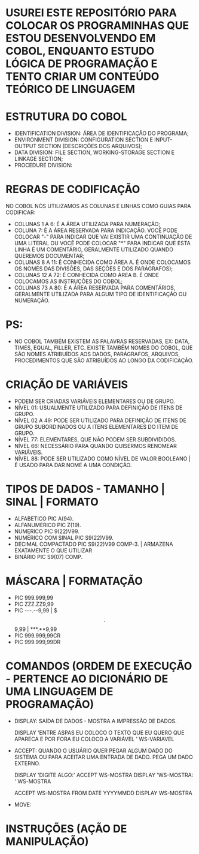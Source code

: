 # USUREI ESTE REPOSITÓRIO PARA COLOCAR OS PROGRAMINHAS QUE ESTOU DESENVOLVENDO EM COBOL, ENQUANTO ESTUDO LÓGICA DE PROGRAMAÇÃO E TENTO CRIAR UM CONTEÚDO TEÓRICO DE LINGUAGEM #

# ESTRUTURA DO COBOL #

- IDENTIFICATION DIVISION: ÁREA DE IDENTIFICAÇÃO DO PROGRAMA;
- ENVIRONMENT DIVISION: CONFIGURATION SECTION E INPUT-OUTPUT SECTION (DESCRIÇÕES DOS ARQUIVOS);
- DATA DIVISION: FILE SECTION, WORKING-STORAGE SECTION E LINKAGE SECTION;
- PROCEDURE DIVISION: 

# REGRAS DE CODIFICAÇÃO #
NO COBOL NÓS UTILIZAMOS AS COLUNAS E LINHAS COMO GUIAS PARA CODIFICAR:

- COLUNAS 1 A 6: É A ÁREA UTILIZADA PARA NUMERAÇÃO; 
- COLUNA 7: É A ÁREA RESERVADA PARA INDICAÇÃO. VOCÊ PODE COLOCAR "-" PARA INDICAR QUE VAI EXISTIR UMA CONTINUAÇÃO DE UMA LITERAL OU VOCÊ PODE COLOCAR "*" PARA INDICAR QUE ESTA LINHA É UM COMENTÁRIO, GERALMENTE UTILIZADO QUANDO QUEREMOS DOCUMENTAR;
- COLUNAS 8 A 11: É CONHECIDA COMO ÁREA A. É ONDE COLOCAMOS OS NOMES DAS DIVISÕES, DAS SEÇÕES E DOS PARÁGRAFOS);
- COLUNAS 12 A 72: É CONHECIDA COMO ÁREA B. É ONDE COLOCAMOS AS INSTRUÇÕES DO COBOL;
- COLUNAS 73 A 80: É A ÁREA RESERVADA PARA COMENTÁRIOS, GERALMENTE UTILIZADA PARA ALGUM TIPO DE IDENTIFICAÇÃO OU NUMERAÇÃO.

# PS: #

- NO COBOL TAMBÉM EXISTEM AS PALAVRAS RESERVADAS, EX: DATA, TIMES, EQUAL, FILLER, ETC. EXISTE TAMBÉM NOMES DO COBOL, QUE SÃO NOMES ATRIBUÍDOS AOS DADOS, PARÁGRAFOS, ARQUIVOS, PROCEDIMENTOS QUE SÃO ATRIBUÍDOS AO LONGO DA CODIFICAÇÃO. 

# CRIAÇÃO DE VARIÁVEIS #

- PODEM SER CRIADAS VARIÁVEIS ELEMENTARES OU DE GRUPO.
- NÍVEL 01: USUALMENTE UTILIZADO PARA DEFINIÇÃO DE ITENS DE GRUPO.
- NÍVEL 02 A 49: PODE SER UTILIZADO PARA DEFINIÇÃO DE ITENS DE GRUPO SUBORDINADOS OU A ITENS ELEMENTARES DO ITEM DE GRUPO.
- NÍVEL 77: ELEMENTARES, QUE NÃO PODEM SER SUBDIVIDIDOS.
- NÍVEL 66: NECESSÁRIO PARA QUANDO QUISERMOS RENOMEAR VARIÁVEIS.
- NÍVEL 88: PODE SER UTILIZADO COMO NÍVEL DE VALOR BOOLEANO | É USADO PARA DAR NOME A UMA CONDIÇÃO.

# TIPOS DE DADOS - TAMANHO | SINAL | FORMATO #

- ALFABETICO             PIC A(94). 
- ALFANUMERICO           PIC Z(19).
- NUMERICO               PIC 9(22)V99.
- NUMÉRICO COM SINAL     PIC S9(22)V99.
- DECIMAL COMPACTADO     PIC S9(22)V99 COMP-3. | ARMAZENA EXATAMENTE O QUE UTILIZAR
- BINÁRIO                PIC S9(07)    COMP.

# MÁSCARA | FORMATAÇÃO #

- PIC 999.999,99
- PIC ZZZ.ZZ9,99
- PIC ---.--9,99 | $$$.$$9,99 | ***.**9,99
- PIC 999.999,99CR
- PIC 999.999,99DR

# COMANDOS (ORDEM DE EXECUÇÃO - PERTENCE AO DICIONÁRIO DE UMA LINGUAGEM DE PROGRAMAÇÃO) #

- DISPLAY: SAÍDA DE DADOS - MOSTRA A IMPRESSÃO DE DADOS.

    DISPLAY 'ENTRE ASPAS EU COLOCO O TEXTO QUE EU QUERO QUE APARECA E POR FORA EU COLOCO A VARIÁVEL ' WS-VARIAVEL

- ACCEPT: QUANDO O USUÁRIO QUER PEGAR ALGUM DADO DO SISTEMA OU PARA ACEITAR UMA ENTRADA DE DADO. PEGA UM DADO EXTERNO. 

   DISPLAY 'DIGITE ALGO:'
     ACCEPT WS-MOSTRA
   DISPLAY 'WS-MOSTRA: ' WS-MOSTRA
              
   ACCEPT WS-MOSTRA FROM DATE YYYYMMDD
     DISPLAY WS-MOSTRA
     
- MOVE: 




# INSTRUÇÕES (AÇÃO DE MANIPULAÇÃO) # 










